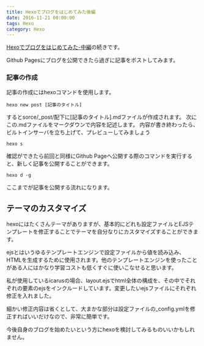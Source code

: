 ```yaml
---
title: Hexoでブログをはじめてみた後編
date: 2016-11-21 00:00:00
tags: Hexo
category: Hexo
---
```


[Hexoでブログをはじめてみた-中編](http://devlog.site/2016/hexo/Hexo-Blog-Start-2/)の続きです。

Github Pagesにブログを公開できたら過ぎに記事をポストしてみます。

### 記事の作成

記事の作成にはhexoコマンドを使用します。

```
hexo new post [記事のタイトル]
```

するとsorce/_post/配下に[記事のタイトル].mdファイルが作成されます。
次にこの.mdファイルをマークダウンで内容を記述します。
内容が書き終わったら、ビルトインサーバを立ち上げて、プレビューしてみましょう

```
hexo s
```

確認ができたら前回と同様にGithub Pageへ公開する際のコマンドを実行すると、新しく記事を公開することができます。

```
hexo d -g
```

ここまでが記事を公開する流れになります。

## テーマのカスタマイズ
hexoにはたくさんテーマがありますが、基本的にどれも設定ファイルとEJSテンプレートを修正することでテーマを自分なりにカスタマイズすることができます。

ejsとはいうゆるテンプレートエンジンで設定ファイルから値を読み込み、HTMLを生成するために使用されます。他のテンプレートエンジンを使ったことがある人にはかなり学習コストも低くすぐに使いこなせると思います。

私が使用しているicarusの場合、layout.ejsでhtml全体の構成を、その中でそれぞれの要素のejsをインクルードしています。変更したいejsファイルにそれぞれ修正を入れました。

細かい修正内容は省くとして、大まかな部分は設定ファイルの_config.ymlを修正すればいいだけなので、非常に簡単です。

今後自身のブログを始めたいという方にhexoを検討してみるものいいかもしれません。
